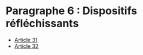 # Paragraphe 6 : Dispositifs réfléchissants

- [Article 31](article-31.md)
- [Article 32](article-32.md)
